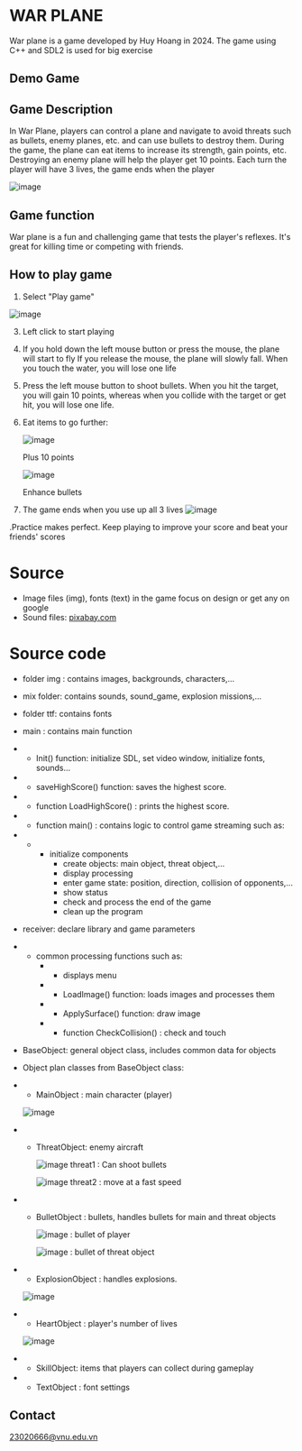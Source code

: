 # WAR PLANE 
 War plane is a game developed by Huy Hoang in 2024. The game using C++ and SDL2 is used for big exercise

 ## Demo Game 

## Game Description
In War Plane, players can control a plane and navigate to avoid threats such as bullets, enemy planes, etc. and can use bullets to destroy them. During the game, the plane can eat items to increase its strength, gain points, etc. Destroying an enemy plane will help the player get 10 points. Each turn the player will have 3 lives, the game ends when the player

![image](https://github.com/daohuyhoangggg/warplane/assets/160694735/09fb94c2-d664-4461-8cbf-ef9d12e3b3ff)

## Game function
War plane is a fun and challenging game that tests the player's reflexes. It's great for killing time or competing with friends.
## How to play game
1. Select "Play game"

![image](https://github.com/daohuyhoangggg/warplane/blob/master/war%20plane/img/play.png?raw=true)

3. Left click to start playing
4. If you hold down the left mouse button or press the mouse, the plane will start to fly
   If you release the mouse, the plane will slowly fall. When you touch the water, you will lose one life
5. Press the left mouse button to shoot bullets. When you hit the target, you will gain 10 points, whereas when you collide with the target or get hit, you will lose one life.
6. Eat items to go further:

   
   ![image](https://github.com/daohuyhoangggg/warplane/blob/master/war%20plane/img/sao.png?raw=true)
   
     Plus 10 points




   ![image](https://github.com/daohuyhoangggg/warplane/blob/master/war%20plane/img/cuong%20hoa.png?raw=true)

   
     Enhance bullets


7. The game ends when you use up all 3 lives
   ![image](https://github.com/daohuyhoangggg/warplane/blob/master/war%20plane/img/over.png?raw=true)
   
.Practice makes perfect. Keep playing to improve your score and beat your friends' scores

# Source
- Image files (img), fonts (text) in the game focus on design or get any on google
- Sound files: [pixabay.com](https://pixabay.com/vi/sound-effects/)  

# Source code
- folder img : contains images, backgrounds, characters,...
- mix folder: contains sounds, sound_game, explosion missions,...
- folder ttf: contains fonts
- main : contains main function
- - Init() function: initialize SDL, set video window, initialize fonts, sounds...
- - saveHighScore() function: saves the highest score.
- - function LoadHighScore() : prints the highest score.
- - function main() : contains logic to control game streaming such as:
- - - initialize components
      - create objects: main object, threat object,...
      - display processing
      - enter game state: position, direction, collision of opponents,...
      - show status
      - check and process the end of the game
      - clean up the program
- receiver: declare library and game parameters
- - common processing functions such as:
    - - displays menu
    - - LoadImage() function: loads images and processes them
    - - ApplySurface() function: draw image
    - - function CheckCollision() : check and touch
- BaseObject: general object class, includes common data for objects
- Object plan classes from BaseObject class:
- - MainObject : main character (player)
    
  ![image](https://github.com/daohuyhoangggg/warplane/blob/master/war%20plane/img/plane_object.png?raw=true)
    
- - ThreatObject:  enemy aircraft
 
    ![image](https://github.com/daohuyhoangggg/warplane/blob/master/war%20plane/img/threat1.png?raw=true)                        threat1 : Can shoot bullets

    ![image](https://github.com/daohuyhoangggg/warplane/blob/master/war%20plane/img/threat2.png?raw=true)                        threat2 : move at a fast speed
    
- - BulletObject :  bullets, handles bullets for main and threat objects

    ![image](https://github.com/daohuyhoangggg/warplane/assets/160694735/2b84d533-858f-4468-ac91-00bcee0c6878)  :                  bullet of player 
    
    ![image](https://github.com/daohuyhoangggg/warplane/blob/master/war%20plane/img/bullet_threat.png?raw=true) :                 bullet of threat object
    
- - ExplosionObject : handles explosions.

  ![image](https://github.com/daohuyhoangggg/warplane/blob/master/war%20plane/img/exp.png?raw=true)
    
- - HeartObject : player's number of lives
 
  ![image](https://github.com/daohuyhoangggg/warplane/blob/master/war%20plane/img/traitim.png?raw=true)
    
- - SkillObject: items that players can collect during gameplay
- - TextObject : font settings


## Contact
23020666@vnu.edu.vn
